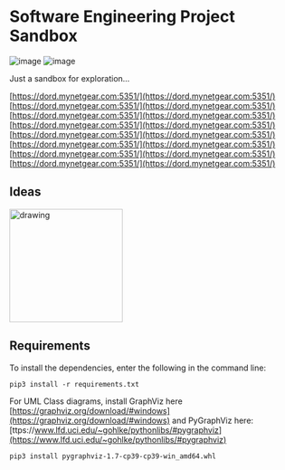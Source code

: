 # Software Engineering Project Sandbox

![image](https://user-images.githubusercontent.com/9071916/137142960-7c73792d-1f53-49b4-8465-fed65afa0ca5.png)
![image](https://user-images.githubusercontent.com/9071916/137143283-b379368f-b00f-475a-b925-6374d72cd734.png)

Just a sandbox for exploration...

[https://dord.mynetgear.com:5351/](https://dord.mynetgear.com:5351/)
[https://dord.mynetgear.com:5351/](https://dord.mynetgear.com:5351/)
[https://dord.mynetgear.com:5351/](https://dord.mynetgear.com:5351/)
[https://dord.mynetgear.com:5351/](https://dord.mynetgear.com:5351/)
[https://dord.mynetgear.com:5351/](https://dord.mynetgear.com:5351/)
[https://dord.mynetgear.com:5351/](https://dord.mynetgear.com:5351/)
[https://dord.mynetgear.com:5351/](https://dord.mynetgear.com:5351/)
[https://dord.mynetgear.com:5351/](https://dord.mynetgear.com:5351/)

## Ideas
<img src="https://user-images.githubusercontent.com/9071916/135711957-134bc056-5b83-4ff7-97ae-7a82ae7547ad.png" alt="drawing" style="width:200px;"/>

## Requirements
To install the dependencies, enter the following in the command line:
```
pip3 install -r requirements.txt
```
For UML Class diagrams, install GraphViz here [https://graphviz.org/download/#windows](https://graphviz.org/download/#windows) and PyGraphViz here: [ttps://www.lfd.uci.edu/~gohlke/pythonlibs/#pygraphviz](https://www.lfd.uci.edu/~gohlke/pythonlibs/#pygraphviz)
```
pip3 install pygraphviz‑1.7‑cp39‑cp39‑win_amd64.whl
```
